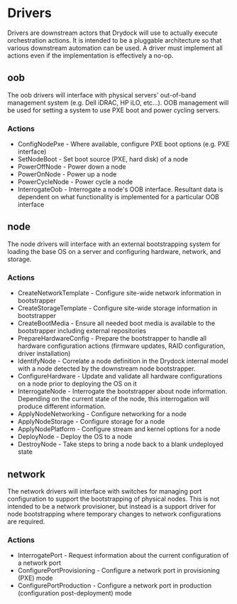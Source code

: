 # Drivers #

Drivers are downstream actors that Drydock will use to actually execute
orchestration actions. It is intended to be a pluggable architecture
so that various downstream automation can be used. A driver must implement all actions even if the implementation is effectively a no-op.

## oob ##

The oob drivers will interface with physical servers' out-of-band
management system (e.g. Dell iDRAC, HP iLO, etc...). OOB management
will be used for setting a system to use PXE boot and power cycling
servers.

### Actions ###

* ConfigNodePxe - Where available, configure PXE boot options (e.g. PXE interface)
* SetNodeBoot - Set boot source (PXE, hard disk) of a node
* PowerOffNode - Power down a node
* PowerOnNode - Power up a node
* PowerCycleNode - Power cycle a node
* InterrogateOob - Interrogate a node's OOB interface. Resultant data is dependent on what functionality is implemented for a particular OOB interface

## node ##

The node drivers will interface with an external bootstrapping system
for loading the base OS on a server and configuring hardware, network,
and storage.

### Actions ###

* CreateNetworkTemplate - Configure site-wide network information in bootstrapper
* CreateStorageTemplate - Configure site-wide storage information in bootstrapper
* CreateBootMedia - Ensure all needed boot media is available to the bootstrapper including external repositories
* PrepareHardwareConfig - Prepare the bootstrapper to handle all hardware configuration actions (firmware updates, RAID configuration, driver installation)
* IdentifyNode - Correlate a node definition in the Drydock internal model with a node detected by the downstream node bootstrapper.
* ConfigureHardware - Update and validate all hardware configurations on a node prior to deploying the OS on it
* InterrogateNode - Interrogate the bootstrapper about node information. Depending on the current state of the node, this interrogation will produce different information.
* ApplyNodeNetworking - Configure networking for a node
* ApplyNodeStorage - Configure storage for a node
* ApplyNodePlatform - Configure stream and kernel options for a node
* DeployNode - Deploy the OS to a node
* DestroyNode - Take steps to bring a node back to a blank undeployed state

## network ##

The network drivers will interface with switches for managing port
configuration to support the bootstrapping of physical nodes. This is not
intended to be a network provisioner, but instead is a support driver
for node bootstrapping where temporary changes to network configurations
are required.

### Actions ###

* InterrogatePort - Request information about the current configuration of a network port
* ConfigurePortProvisioning - Configure a network port in provisioning (PXE) mode
* ConfigurePortProduction - Configure a network port in production (configuration post-deployment) mode
